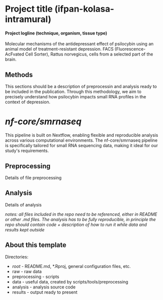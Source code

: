 # Project title (ifpan-kolasa-intramural)

#### Project logline (technique, organism, tissue type)
Molecular mechanisms of the antidepressant effect of psilocybin using an animal model of treatment-resistant depression. 
FACS (Fluorescence-AcFvated Cell Sorter), Rattus norvegicus, cells from a selected part of the brain.


## Methods
This sections should be a description of preprocessin and analysis ready to be included in the publication.
Through this methodology, we aim to precisely understand how psilocybin impacts small RNA profiles in the context of depression.

# *nf-core/smrnaseq*
This pipeline is built on Nextflow, enabling flexible and reproducible analysis across various computational environments. The nf-core/smrnaseq pipeline is specifically tailored for small RNA sequencing data, making it ideal for our study's requirements.

## Preprocessing
Details of file preprocessing

## Analysis
Details of analysis

*notes: all files included in the repo need to be referenced, either in README or other .md files. The analysis has to be fully reproducible, in principle the repo should contain code + description of how to run it while data and results kept outside*

## About this template
Directories:
- _root_ - README.md, *.Rproj, general configuration files, etc.
- raw - raw data
- preprocessing - scripts
- data - useful data, created by scripts/tools/preprocessing
- analysis - analysis source code
- results - output ready to present
